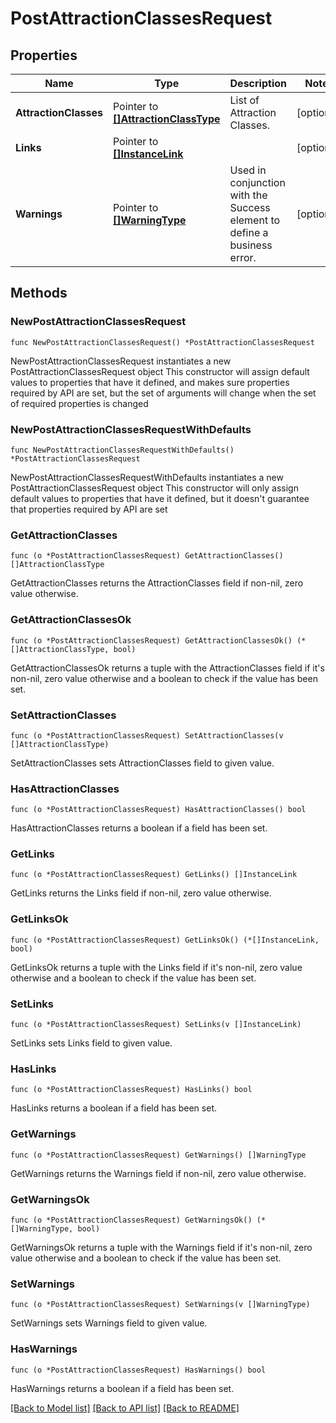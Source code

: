 # PostAttractionClassesRequest

## Properties

Name | Type | Description | Notes
------------ | ------------- | ------------- | -------------
**AttractionClasses** | Pointer to [**[]AttractionClassType**](AttractionClassType.md) | List of Attraction Classes. | [optional] 
**Links** | Pointer to [**[]InstanceLink**](InstanceLink.md) |  | [optional] 
**Warnings** | Pointer to [**[]WarningType**](WarningType.md) | Used in conjunction with the Success element to define a business error. | [optional] 

## Methods

### NewPostAttractionClassesRequest

`func NewPostAttractionClassesRequest() *PostAttractionClassesRequest`

NewPostAttractionClassesRequest instantiates a new PostAttractionClassesRequest object
This constructor will assign default values to properties that have it defined,
and makes sure properties required by API are set, but the set of arguments
will change when the set of required properties is changed

### NewPostAttractionClassesRequestWithDefaults

`func NewPostAttractionClassesRequestWithDefaults() *PostAttractionClassesRequest`

NewPostAttractionClassesRequestWithDefaults instantiates a new PostAttractionClassesRequest object
This constructor will only assign default values to properties that have it defined,
but it doesn't guarantee that properties required by API are set

### GetAttractionClasses

`func (o *PostAttractionClassesRequest) GetAttractionClasses() []AttractionClassType`

GetAttractionClasses returns the AttractionClasses field if non-nil, zero value otherwise.

### GetAttractionClassesOk

`func (o *PostAttractionClassesRequest) GetAttractionClassesOk() (*[]AttractionClassType, bool)`

GetAttractionClassesOk returns a tuple with the AttractionClasses field if it's non-nil, zero value otherwise
and a boolean to check if the value has been set.

### SetAttractionClasses

`func (o *PostAttractionClassesRequest) SetAttractionClasses(v []AttractionClassType)`

SetAttractionClasses sets AttractionClasses field to given value.

### HasAttractionClasses

`func (o *PostAttractionClassesRequest) HasAttractionClasses() bool`

HasAttractionClasses returns a boolean if a field has been set.

### GetLinks

`func (o *PostAttractionClassesRequest) GetLinks() []InstanceLink`

GetLinks returns the Links field if non-nil, zero value otherwise.

### GetLinksOk

`func (o *PostAttractionClassesRequest) GetLinksOk() (*[]InstanceLink, bool)`

GetLinksOk returns a tuple with the Links field if it's non-nil, zero value otherwise
and a boolean to check if the value has been set.

### SetLinks

`func (o *PostAttractionClassesRequest) SetLinks(v []InstanceLink)`

SetLinks sets Links field to given value.

### HasLinks

`func (o *PostAttractionClassesRequest) HasLinks() bool`

HasLinks returns a boolean if a field has been set.

### GetWarnings

`func (o *PostAttractionClassesRequest) GetWarnings() []WarningType`

GetWarnings returns the Warnings field if non-nil, zero value otherwise.

### GetWarningsOk

`func (o *PostAttractionClassesRequest) GetWarningsOk() (*[]WarningType, bool)`

GetWarningsOk returns a tuple with the Warnings field if it's non-nil, zero value otherwise
and a boolean to check if the value has been set.

### SetWarnings

`func (o *PostAttractionClassesRequest) SetWarnings(v []WarningType)`

SetWarnings sets Warnings field to given value.

### HasWarnings

`func (o *PostAttractionClassesRequest) HasWarnings() bool`

HasWarnings returns a boolean if a field has been set.


[[Back to Model list]](../README.md#documentation-for-models) [[Back to API list]](../README.md#documentation-for-api-endpoints) [[Back to README]](../README.md)


